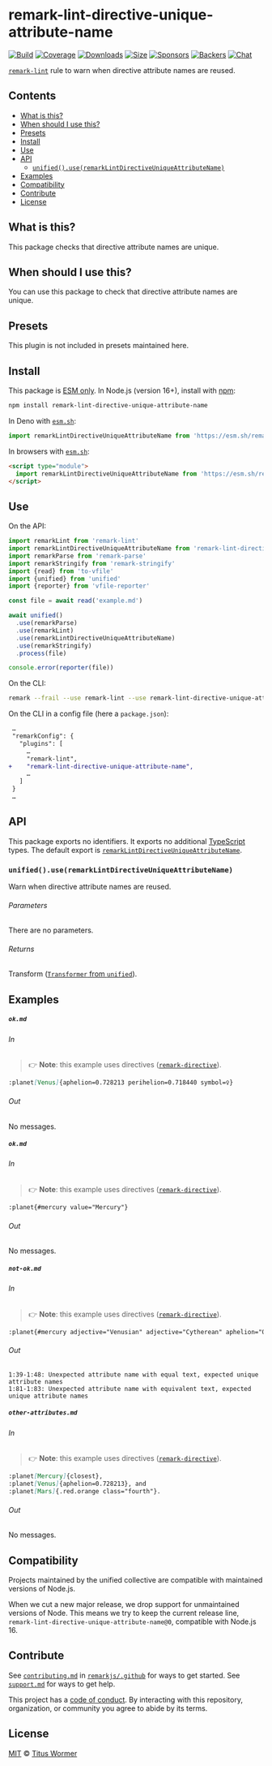 <!--This file is generated-->

# remark-lint-directive-unique-attribute-name

[![Build][badge-build-image]][badge-build-url]
[![Coverage][badge-coverage-image]][badge-coverage-url]
[![Downloads][badge-downloads-image]][badge-downloads-url]
[![Size][badge-size-image]][badge-size-url]
[![Sponsors][badge-funding-sponsors-image]][badge-funding-url]
[![Backers][badge-funding-backers-image]][badge-funding-url]
[![Chat][badge-chat-image]][badge-chat-url]

[`remark-lint`][github-remark-lint] rule to warn when directive attribute names
are reused.

## Contents

* [What is this?](#what-is-this)
* [When should I use this?](#when-should-i-use-this)
* [Presets](#presets)
* [Install](#install)
* [Use](#use)
* [API](#api)
  * [`unified().use(remarkLintDirectiveUniqueAttributeName)`](#unifieduseremarklintdirectiveuniqueattributename)
* [Examples](#examples)
* [Compatibility](#compatibility)
* [Contribute](#contribute)
* [License](#license)

## What is this?

This package checks that directive attribute names are unique.

## When should I use this?

You can use this package to check that directive attribute names
are unique.

## Presets

This plugin is not included in presets maintained here.

## Install

This package is [ESM only][github-gist-esm].
In Node.js (version 16+),
install with [npm][npm-install]:

```sh
npm install remark-lint-directive-unique-attribute-name
```

In Deno with [`esm.sh`][esm-sh]:

```js
import remarkLintDirectiveUniqueAttributeName from 'https://esm.sh/remark-lint-directive-unique-attribute-name@0'
```

In browsers with [`esm.sh`][esm-sh]:

```html
<script type="module">
  import remarkLintDirectiveUniqueAttributeName from 'https://esm.sh/remark-lint-directive-unique-attribute-name@0?bundle'
</script>
```

## Use

On the API:

```js
import remarkLint from 'remark-lint'
import remarkLintDirectiveUniqueAttributeName from 'remark-lint-directive-unique-attribute-name'
import remarkParse from 'remark-parse'
import remarkStringify from 'remark-stringify'
import {read} from 'to-vfile'
import {unified} from 'unified'
import {reporter} from 'vfile-reporter'

const file = await read('example.md')

await unified()
  .use(remarkParse)
  .use(remarkLint)
  .use(remarkLintDirectiveUniqueAttributeName)
  .use(remarkStringify)
  .process(file)

console.error(reporter(file))
```

On the CLI:

```sh
remark --frail --use remark-lint --use remark-lint-directive-unique-attribute-name .
```

On the CLI in a config file (here a `package.json`):

```diff
 …
 "remarkConfig": {
   "plugins": [
     …
     "remark-lint",
+    "remark-lint-directive-unique-attribute-name",
     …
   ]
 }
 …
```

## API

This package exports no identifiers.
It exports no additional [TypeScript][typescript] types.
The default export is
[`remarkLintDirectiveUniqueAttributeName`][api-remark-lint-directive-unique-attribute-name].

### `unified().use(remarkLintDirectiveUniqueAttributeName)`

Warn when directive attribute names are reused.

###### Parameters

There are no parameters.

###### Returns

Transform ([`Transformer` from `unified`][github-unified-transformer]).

## Examples

##### `ok.md`

###### In

> 👉 **Note**: this example uses
> directives ([`remark-directive`][github-remark-directive]).

```markdown
:planet[Venus]{aphelion=0.728213 perihelion=0.718440 symbol=♀︎}
```

###### Out

No messages.

##### `ok.md`

###### In

> 👉 **Note**: this example uses
> directives ([`remark-directive`][github-remark-directive]).

```markdown
:planet{#mercury value="Mercury"}
```

###### Out

No messages.

##### `not-ok.md`

###### In

> 👉 **Note**: this example uses
> directives ([`remark-directive`][github-remark-directive]).

```markdown
:planet{#mercury adjective="Venusian" adjective="Cytherean" aphelion="0.728213" id="venus"}
```

###### Out

```text
1:39-1:48: Unexpected attribute name with equal text, expected unique attribute names
1:81-1:83: Unexpected attribute name with equivalent text, expected unique attribute names
```

##### `other-attributes.md`

###### In

> 👉 **Note**: this example uses
> directives ([`remark-directive`][github-remark-directive]).

```markdown
:planet[Mercury]{closest},
:planet[Venus]{aphelion=0.728213}, and
:planet[Mars]{.red.orange class="fourth"}.
```

###### Out

No messages.

## Compatibility

Projects maintained by the unified collective are compatible with maintained
versions of Node.js.

When we cut a new major release, we drop support for unmaintained versions of
Node.
This means we try to keep the current release line,
`remark-lint-directive-unique-attribute-name@0`,
compatible with Node.js 16.

## Contribute

See [`contributing.md`][github-dotfiles-contributing] in [`remarkjs/.github`][github-dotfiles-health] for ways
to get started.
See [`support.md`][github-dotfiles-support] for ways to get help.

This project has a [code of conduct][github-dotfiles-coc].
By interacting with this repository, organization, or community you agree to
abide by its terms.

## License

[MIT][file-license] © [Titus Wormer][author]

[api-remark-lint-directive-unique-attribute-name]: #unifieduseremarklintdirectiveuniqueattributename

[author]: https://wooorm.com

[badge-build-image]: https://github.com/remarkjs/remark-lint/workflows/main/badge.svg

[badge-build-url]: https://github.com/remarkjs/remark-lint/actions

[badge-chat-image]: https://img.shields.io/badge/chat-discussions-success.svg

[badge-chat-url]: https://github.com/remarkjs/remark/discussions

[badge-coverage-image]: https://img.shields.io/codecov/c/github/remarkjs/remark-lint.svg

[badge-coverage-url]: https://codecov.io/github/remarkjs/remark-lint

[badge-downloads-image]: https://img.shields.io/npm/dm/remark-lint-directive-unique-attribute-name.svg

[badge-downloads-url]: https://www.npmjs.com/package/remark-lint-directive-unique-attribute-name

[badge-funding-backers-image]: https://opencollective.com/unified/backers/badge.svg

[badge-funding-sponsors-image]: https://opencollective.com/unified/sponsors/badge.svg

[badge-funding-url]: https://opencollective.com/unified

[badge-size-image]: https://img.shields.io/bundlejs/size/remark-lint-directive-unique-attribute-name

[badge-size-url]: https://bundlejs.com/?q=remark-lint-directive-unique-attribute-name

[esm-sh]: https://esm.sh

[file-license]: https://github.com/remarkjs/remark-lint/blob/main/license

[github-dotfiles-coc]: https://github.com/remarkjs/.github/blob/main/code-of-conduct.md

[github-dotfiles-contributing]: https://github.com/remarkjs/.github/blob/main/contributing.md

[github-dotfiles-health]: https://github.com/remarkjs/.github

[github-dotfiles-support]: https://github.com/remarkjs/.github/blob/main/support.md

[github-gist-esm]: https://gist.github.com/sindresorhus/a39789f98801d908bbc7ff3ecc99d99c

[github-remark-directive]: https://github.com/remarkjs/remark-directive

[github-remark-lint]: https://github.com/remarkjs/remark-lint

[github-unified-transformer]: https://github.com/unifiedjs/unified#transformer

[npm-install]: https://docs.npmjs.com/cli/install

[typescript]: https://www.typescriptlang.org
